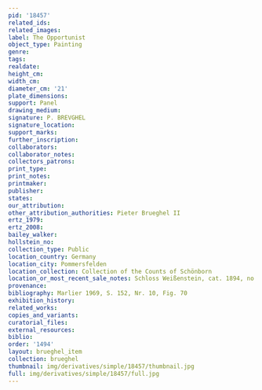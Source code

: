```yaml
---
pid: '18457'
related_ids: 
related_images: 
label: The Opportunist
object_type: Painting
genre: 
tags: 
realdate: 
height_cm: 
width_cm: 
diameter_cm: '21'
plate_dimensions: 
support: Panel
drawing_medium: 
signature: P. BREVGHEL
signature_location: 
support_marks: 
further_inscription: 
collaborators: 
collaborator_notes: 
collectors_patrons: 
print_type: 
print_notes: 
printmaker: 
publisher: 
states: 
our_attribution: 
other_attribution_authorities: Pieter Brueghel II
ertz_1979: 
ertz_2008: 
bailey_walker: 
hollstein_no: 
collection_type: Public
location_country: Germany
location_city: Pommersfelden
location_collection: Collection of the Counts of Schönborn
location_or_most_recent_sale_notes: Schloss Weißenstein, cat. 1894, no. 72g
provenance: 
bibliography: Marlier 1969, S. 152, Nr. 10, Fig. 70
exhibition_history: 
related_works: 
copies_and_variants: 
curatorial_files: 
external_resources: 
biblio: 
order: '1494'
layout: brueghel_item
collection: brueghel
thumbnail: img/derivatives/simple/18457/thumbnail.jpg
full: img/derivatives/simple/18457/full.jpg
---
```


